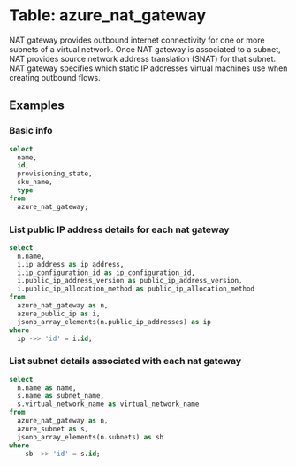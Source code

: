 # Table: azure_nat_gateway

NAT gateway provides outbound internet connectivity for one or more subnets of a virtual network. Once NAT gateway is associated to a subnet, NAT provides source network address translation (SNAT) for that subnet. NAT gateway specifies which static IP addresses virtual machines use when creating outbound flows.

## Examples

### Basic info

```sql
select
  name,
  id,
  provisioning_state,
  sku_name,
  type
from
  azure_nat_gateway;
```

### List public IP address details for each nat gateway

```sql
select
  n.name,
  i.ip_address as ip_address,
  i.ip_configuration_id as ip_configuration_id,
  i.public_ip_address_version as public_ip_address_version,
  i.public_ip_allocation_method as public_ip_allocation_method
from
  azure_nat_gateway as n,
  azure_public_ip as i,
  jsonb_array_elements(n.public_ip_addresses) as ip
where
  ip ->> 'id' = i.id;
```


### List subnet details associated with each nat gateway

```sql
select
  n.name as name,
  s.name as subnet_name,
  s.virtual_network_name as virtual_network_name
from
  azure_nat_gateway as n,
  azure_subnet as s,
  jsonb_array_elements(n.subnets) as sb
where
	sb ->> 'id' = s.id;
```
